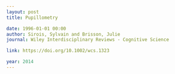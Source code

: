 ```yaml
---
layout: post
title: Pupillometry

date: 1996-01-01 00:00
author: Sirois, Sylvain and Brisson, Julie
journal: Wiley Interdisciplinary Reviews - Cognitive Science

link: https://doi.org/10.1002/wcs.1323

year: 2014
---
```



